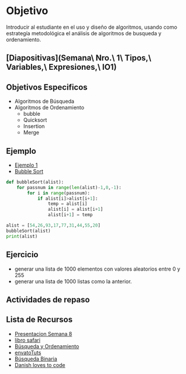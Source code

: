
# Objetivo

Introducir al estudiante en el uso y diseño de algoritmos,
usando como estrategía metodológica el análisis de algoritmos de busqueda y
ordenamiento.


## [Diapositivas](Semana\ Nro.\ 1\ Tipos,\ Variables,\ Expresiones,\ IO1)

## Objetivos Especificos

+ Algoritmos de Búsqueda
+ Algoritmos de Ordenamiento
  + bubble
  + Quicksort
  + Insertion
  + Merge

## Ejemplo

+ [Ejemplo 1](2.Ejercicios/Semana8/Ejemplo1.md)
+ [Bubble Sort]()

```python
def bubbleSort(alist):
    for passnum in range(len(alist)-1,0,-1):
        for i in range(passnum):
            if alist[i]>alist[i+1]:
                temp = alist[i]
                alist[i] = alist[i+1]
                alist[i+1] = temp

alist = [54,26,93,17,77,31,44,55,20]
bubbleSort(alist)
print(alist)
```


## Ejercicio

+ generar una lista de 1000 elementos con valores aleatorios entre 0 y 255
+ generar una lista de 1000 listas como la anterior.


## Actividades de repaso

## Lista de Recursos

+ [Presentacion Semana 8](https://drive.google.com/open?id=0B0tZOopbjoslY1dvMjVoRHRLR3c)
+ [libro safari](https://www.safaribooksonline.com/library/view/python-cookbook/0596001673/ch02.html)
+ [Búsqueda y Ordenamiento](http://www.w3resource.com/python-exercises/data-structures-and-algorithms/)
+ [envatoTuts](https://code.tutsplus.com/tutorials/sorting-and-searching-in-python--cms-25668)
+ [Búsqueda Binaria](http://interactivepython.org/runestone/static/pythonds/SortSearch/TheBinarySearch.html)
+ [Danish loves to code](http://danishmujeeb.com/blog/2014/01/basic-sorting-algorithms-implemented-in-python/)
